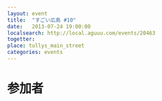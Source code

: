 ```yaml
---
layout: event
title:  "すごい広島 #10"
date:   2013-07-24 19:00:00
localsearch: http://local.aguuu.com/events/20463
togetter:
place: tullys_main_street
categories: events
---
```


# 参加者
